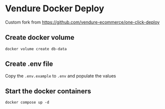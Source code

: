 # Vendure Docker Deploy

Custom fork from https://github.com/vendure-ecommerce/one-click-deploy

## Create docker volume
```
docker volume create db-data
```

## Create .env file
Copy the `.env.example` to `.env` and populate the values

## Start the docker containers
```
docker compose up -d
```